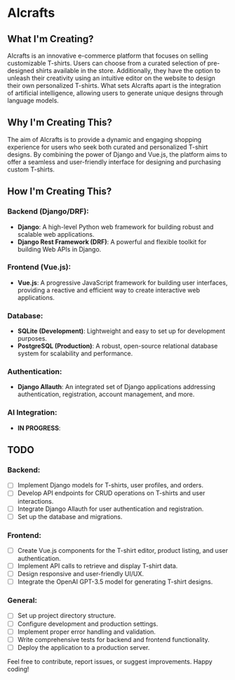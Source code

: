 # AIcrafts

## What I'm Creating?

AIcrafts is an innovative e-commerce platform that focuses on selling customizable T-shirts. Users can choose from a
curated selection of pre-designed shirts available in the store. Additionally, they have the option to unleash their
creativity using an intuitive editor on the website to design their own personalized T-shirts. What sets AIcrafts apart
is the integration of artificial intelligence, allowing users to generate unique designs through language models.

## Why I'm Creating This?

The aim of AIcrafts is to provide a dynamic and engaging shopping experience for users who seek both curated and
personalized T-shirt designs. By combining the power of Django and Vue.js, the platform aims to offer a seamless and
user-friendly interface for designing and purchasing custom T-shirts.

## How I'm Creating This?

### Backend (Django/DRF):

- **Django**: A high-level Python web framework for building robust and scalable web applications.
- **Django Rest Framework (DRF)**: A powerful and flexible toolkit for building Web APIs in Django.

### Frontend (Vue.js):

- **Vue.js**: A progressive JavaScript framework for building user interfaces, providing a reactive and efficient way to
  create interactive web applications.

### Database:

- **SQLite (Development)**: Lightweight and easy to set up for development purposes.
- **PostgreSQL (Production)**: A robust, open-source relational database system for scalability and performance.

### Authentication:

- **Django Allauth**: An integrated set of Django applications addressing authentication, registration, account
  management, and more.

### AI Integration:

- **IN PROGRESS**:

## TODO

### Backend:

- [ ] Implement Django models for T-shirts, user profiles, and orders.
- [ ] Develop API endpoints for CRUD operations on T-shirts and user interactions.
- [ ] Integrate Django Allauth for user authentication and registration.
- [ ] Set up the database and migrations.

### Frontend:

- [ ] Create Vue.js components for the T-shirt editor, product listing, and user authentication.
- [ ] Implement API calls to retrieve and display T-shirt data.
- [ ] Design responsive and user-friendly UI/UX.
- [ ] Integrate the OpenAI GPT-3.5 model for generating T-shirt designs.

### General:

- [ ] Set up project directory structure.
- [ ] Configure development and production settings.
- [ ] Implement proper error handling and validation.
- [ ] Write comprehensive tests for backend and frontend functionality.
- [ ] Deploy the application to a production server.

Feel free to contribute, report issues, or suggest improvements. Happy coding!
